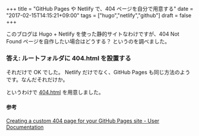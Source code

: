 +++
title = "GitHub Pages や Netlify で、404 ページを自分で用意する"
date = "2017-02-15T14:15:21+09:00"
tags = ["hugo","netlify","github"]
draft = false
+++

このブログは Hugo + Netlify を使った静的サイトなわけですが、404 Not Found ページを自作したい場合はどうする？ というのを調べました。

### 答え: ルートフォルダに 404.html を設置する

それだけで OK でした。
Netlify だけでなく、GitHub Pages も同じ方法のようです。なんだそれだけか。

というわけで [404.html](/404.html) を用意しました。

#### 参考

[Creating a custom 404 page for your GitHub Pages site - User Documentation](https://help.github.com/articles/creating-a-custom-404-page-for-your-github-pages-site/)
